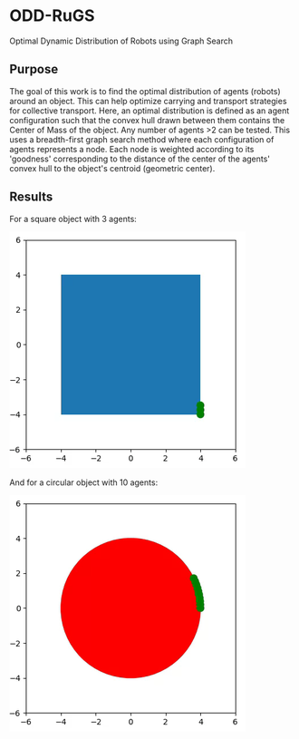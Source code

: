 # ODD-RuGS
Optimal Dynamic Distribution of Robots using Graph Search

## Purpose
The goal of this work is to find the optimal distribution of agents (robots) around an object. This can help optimize carrying and transport strategies for collective transport. Here, an optimal distribution is defined as an agent configuration such that the convex hull drawn between them contains the Center of Mass of the object. Any number of agents >2 can be tested. This uses a breadth-first graph search method where each configuration of agents represents a node. Each node is weighted according to its 'goodness' corresponding to the distance of the center of the agents' convex hull to the object's centroid (geometric center).

## Results
For a square object with 3 agents:

![Alt text](figures/Square_3.gif)

And for a circular object with 10 agents:

![Alt text](figures/Circle_10.gif)
